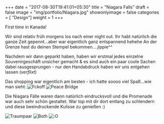 +++
date = "2017-08-30T19:41:01+05:30"
title = "Niagara Falls"
draft = false
image = "img/portfolio/Niagara.jpg"
showonlyimage = false
categories = [ "Design"]
weight = 1
+++

First time in Kanada! 

<!--more--> 

Wir sind relativ früh morgens los nach einer night out. Ihr habt natürlich die ganze Zeit gepennt...aber war eigentlich ganz entspannend hehehe
An der Grenze hast du deinen Stempel bekommen....jippie^^

Nachdem wir dann geparkt haben, haben wir erstmal jedes einzelne Souvenirgeschäft unsicher gemacht & es sind auch ein paar coole Sachen dabei rausgesprungen - nur den Handabdruck haben wir uns entgehen lassen (*verflixt*)

Das shopping war eigentlich am besten - ich hatte soooo viel Spaß...wie man sieht:
![Fckoff](/img/fckoff.jpg "Love") ![Peace Bridge](/img/bridge.jpg "Peace Bridge")


Die Niagara Fälle waren dann natürlich eindrucksvoll und die Promenade war auch sehr schön gestaltet. War top mit dir dort entlang zu schlendern und diese beeindruckende Kulisse zu genießen :) 

![Traumpaar](/img/hands.jpg "Traumpaar") ![Both](/img/both.jpg "US-Links,CAN-Rechts") ![:O](/img/falls.jpg "*_*")
